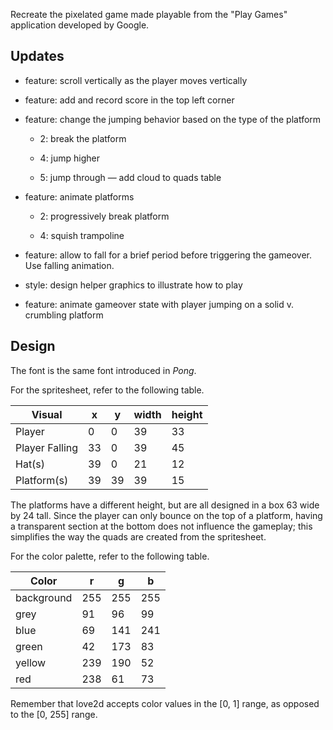 Recreate the pixelated game made playable from the "Play Games" application developed by Google.

## Updates

- feature: scroll vertically as the player moves vertically

- feature: add and record score in the top left corner

- feature: change the jumping behavior based on the type of the platform

  - 2: break the platform

  - 4: jump higher

  - 5: jump through — add cloud to quads table

- feature: animate platforms

  - 2: progressively break platform

  - 4: squish trampoline

- feature: allow to fall for a brief period before triggering the gameover. Use falling animation.

- style: design helper graphics to illustrate how to play

- feature: animate gameover state with player jumping on a solid v. crumbling platform

## Design

The font is the same font introduced in _Pong_.

For the spritesheet, refer to the following table.

| Visual         | x   | y   | width | height |
| -------------- | --- | --- | ----- | ------ |
| Player         | 0   | 0   | 39    | 33     |
| Player Falling | 33  | 0   | 39    | 45     |
| Hat(s)         | 39  | 0   | 21    | 12     |
| Platform(s)    | 39  | 39  | 39    | 15     |

The platforms have a different height, but are all designed in a box 63 wide by 24 tall. Since the player can only bounce on the top of a platform, having a transparent section at the bottom does not influence the gameplay; this simplifies the way the quads are created from the spritesheet.

For the color palette, refer to the following table.

| Color      | r   | g   | b   |
| ---------- | --- | --- | --- |
| background | 255 | 255 | 255 |
| grey       | 91  | 96  | 99  |
| blue       | 69  | 141 | 241 |
| green      | 42  | 173 | 83  |
| yellow     | 239 | 190 | 52  |
| red        | 238 | 61  | 73  |

Remember that love2d accepts color values in the [0, 1] range, as opposed to the [0, 255] range.
